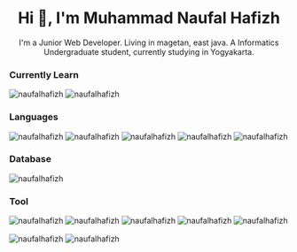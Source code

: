 <h1 align="center">Hi 👋, I'm Muhammad Naufal Hafizh</h1>

<p  align="center">
  I'm a Junior Web Developer. Living in magetan, east java. A Informatics Undergraduate student, currently studying in Yogyakarta.
</p>

<h3 align="left">Currently Learn</h3>
<p>
  <img src="https://img.shields.io/badge/Tailwind_CSS-38B2AC?style=for-the-badge&logo=tailwind-css&logoColor=white" alt="naufalhafizh" />
  <img src="https://img.shields.io/badge/Laravel-FF2D20?style=for-the-badge&logo=laravel&logoColor=white" alt="naufalhafizh" />
</p>

<h3 align="left">Languages</h3>
<p>
  <img src="https://img.shields.io/badge/HTML5-E34F26?style=for-the-badge&logo=html5&logoColor=white" alt="naufalhafizh" />
  <img src="https://img.shields.io/badge/CSS3-1572B6?style=for-the-badge&logo=css3&logoColor=white" alt="naufalhafizh" />
  <img src="https://img.shields.io/badge/JavaScript-F7DF1E?style=for-the-badge&logo=javascript&logoColor=black" alt="naufalhafizh" />
  <img src="https://img.shields.io/badge/PHP-777BB4?style=for-the-badge&logo=php&logoColor=white" alt="naufalhafizh" />
  <img src="https://img.shields.io/badge/Bootstrap-563D7C?style=for-the-badge&logo=bootstrap&logoColor=white" alt="naufalhafizh" />
  
</p>

<h3 align="left">Database</h3>
<p>
  <img src="https://img.shields.io/badge/MySQL-00000F?style=for-the-badge&logo=mysql&logoColor=white" alt="naufalhafizh" />
</p>

<h3 align="left">Tool</h3>
<p>
  <img src="https://img.shields.io/badge/Visual%20Studio%20Code-0078d7.svg?style=for-the-badge&logo=visual-studio-code&logoColor=white" alt="naufalhafizh" />
  <img src="https://img.shields.io/badge/figma-%23F24E1E.svg?style=for-the-badge&logo=figma&logoColor=white" alt="naufalhafizh" />
  <img src="https://img.shields.io/badge/Adobe%20Premiere%20Pro-9999FF.svg?style=for-the-badge&logo=Adobe%20Premiere%20Pro&logoColor=white" alt="naufalhafizh" />
  <img src="https://img.shields.io/badge/adobephotoshop-%2331A8FF.svg?style=for-the-badge&logo=adobephotoshop&logoColor=white" alt="naufalhafizh" />
  <img src="https://img.shields.io/badge/Adobe%20After%20Effects-9999FF.svg?style=for-the-badge&logo=Adobe%20After%20Effects&logoColor=white" alt="naufalhafizh" />
</p>
<p>
  <img align="center" src="https://github-readme-stats.vercel.app/api/top-langs/?username=naufalhafizh" alt="naufalhafizh" />
  <img align="center" src="https://github-readme-stats.vercel.app/api?username=naufalhafizh" alt="naufalhafizh" />
</p>
